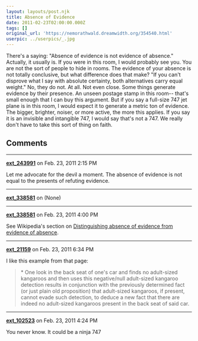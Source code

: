 ```yaml
---
layout: layouts/post.njk
title: Absence of Evidence
date: 2011-02-23T02:00:00.000Z
tags: []
original_url: 'https://nemorathwald.dreamwidth.org/354540.html'
userpic: ../userpics/_.jpg
---
```

There's a saying: "Absence of evidence is not evidence of absence." Actually, it usually is. If you were in this room, I would probably see you. You are not the sort of people to hide in rooms. The evidence of your absence is not totally conclusive, but what difference does that make? "If you can't disprove what I say with absolute certainty, both alternatives carry equal weight." No, they do not. At all. Not even close. Some things generate evidence by their presence. An unseen postage stamp in this room-- that's small enough that I can buy this argument. But if you say a full-size 747 jet plane is in this room, I would expect it to generate a metric ton of evidence. The bigger, brighter, noiser, or more active, the more this applies. If you say it is an invisible and intangible 747, I would say that's not a 747. We really don't have to take this sort of thing on faith.

## Comments

---

**[ext_243991](https://www.dreamwidth.org/users/ext_243991)** on Feb. 23, 2011 2:15 PM

Let me advocate for the devil a moment. The absence of evidence is not equal to the presents of refuting evidence.

---

**[ext_338581](https://www.dreamwidth.org/users/ext_338581)** on (None)



---

**[ext_338581](https://www.dreamwidth.org/users/ext_338581)** on Feb. 23, 2011 4:00 PM

See Wikipedia's section on [Distinguishing absence of evidence from evidence of absence](https://secure.wikimedia.org/wikipedia/en/wiki/argument_from_ignorance#distinguishing_absence_of_evidence_from_evidence_of_absence).

---

**[ext_21159](https://www.dreamwidth.org/users/ext_21159)** on Feb. 23, 2011 6:34 PM

I like this example from that page:

> \* One look in the back seat of one's car and finds no adult-sized kangaroos and then uses this negative/null adult-sized kangaroo detection results in conjunction with the previously determined fact (or just plain old proposition) that adult-sized kangaroos, if present, cannot evade such detection, to deduce a new fact that there are indeed no adult-sized kangaroos present in the back seat of said car.

---

**[ext_102523](https://www.dreamwidth.org/users/ext_102523)** on Feb. 23, 2011 4:24 PM

You never know. It could be a ninja 747
